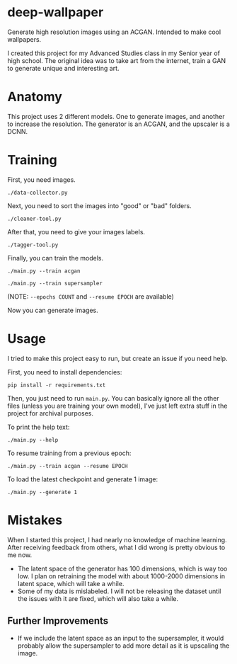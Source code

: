 # deep-wallpaper
Generate high resolution images using an ACGAN. Intended to make cool wallpapers.

I created this project for my Advanced Studies class in my Senior year of high school. 
The original idea was to take art from the internet, train a GAN to generate unique and
interesting art.

# Anatomy

This project uses 2 different models. One to generate images, and another to increase the 
resolution. The generator is an ACGAN, and the upscaler is a DCNN.

# Training

First, you need images.

`./data-collector.py`

Next, you need to sort the images into "good" or "bad" folders.

`./cleaner-tool.py`

After that, you need to give your images labels.

`./tagger-tool.py`

Finally, you can train the models.

`./main.py --train acgan`

`./main.py --train supersampler`

(NOTE: `--epochs COUNT` and `--resume EPOCH` are available)

Now you can generate images.

# Usage

I tried to make this project easy to run, but create an issue if you need help.

First, you need to install dependencies:

`pip install -r requirements.txt`

Then, you just need to run `main.py`. You can basically ignore all the other files
(unless you are training your own model), I've just left extra stuff in the 
project for archival purposes.

To print the help text:

`./main.py --help`

To resume training from a previous epoch:

`./main.py --train acgan --resume EPOCH`

To load the latest checkpoint and generate 1 image:

`./main.py --generate 1`

# Mistakes

When I started this project, I had nearly no knowledge of machine learning. After receiving
feedback from others, what I did wrong is pretty obvious to me now.

* The latent space of the generator has 100 dimensions, which is way too low. I plan on
retraining the model with about 1000-2000 dimensions in latent space, which will take a while.
* Some of my data is mislabeled. I will not be releasing the dataset until the issues with it
are fixed, which will also take a while.

## Further Improvements

* If we include the latent space as an input to the supersampler, it would probably allow
the supersampler to add more detail as it is upscaling the image.
